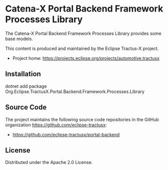 # Catena-X Portal Backend Framework Processes Library

The Catena-X Portal Backend Framework Processes Library provides some base models.

This content is produced and maintained by the Eclipse Tractus-X project.

* Project home: https://projects.eclipse.org/projects/automotive.tractusx

## Installation

dotnet add package Org.Eclipse.TractusX.Portal.Backend.Framework.Processes.Library

## Source Code

The project maintains the following source code repositories in the GitHub organization https://github.com/eclipse-tractusx:

- https://github.com/eclipse-tractusx/portal-backend


## License

Distributed under the Apache 2.0 License.
